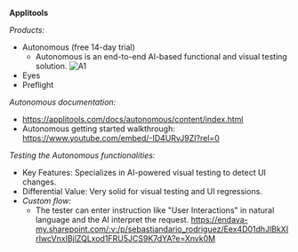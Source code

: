 **Applitools**

*Products:*
- Autonomous (free 14-day trial)
    - Autonomous is an end-to-end AI-based functional and visual testing solution. ![A1](A1.png)
- Eyes
- Preflight


*Autonomous documentation:*
- https://applitools.com/docs/autonomous/content/index.html
- Autonomous getting started walkthrough: https://www.youtube.com/embed/-ID4URvJ9ZI?rel=0


*Testing the Autonomous functionalities:*
- Key Features: Specializes in AI-powered visual testing to detect UI changes.
- Differential Value: Very solid for visual testing and UI regressions.
- *Custom flow:*
    - The tester can enter instruction like "User Interactions" in natural language and the AI interpret the request. https://endava-my.sharepoint.com/:v:/p/sebastiandario_rodriguez/Eex4D01dhJlBkXIrIwcVnxIBjlZQLxod1FRU5JCS9K7dYA?e=Xnvk0M